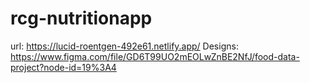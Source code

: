 # rcg-nutritionapp
url: https://lucid-roentgen-492e61.netlify.app/
Designs: https://www.figma.com/file/GD6T99UO2mEOLwZnBE2NfJ/food-data-project?node-id=19%3A4

